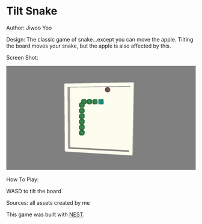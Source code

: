 # Tilt Snake

Author: Jiwoo Yoo

Design: The classic game of snake...except you can move the apple. Tilting the board
moves your snake, but the apple is also affected by this.

Screen Shot:

![Screen Shot](screenshot.png)

How To Play:

WASD to tilt the board

Sources: all assets created by me

This game was built with [NEST](NEST.md).

